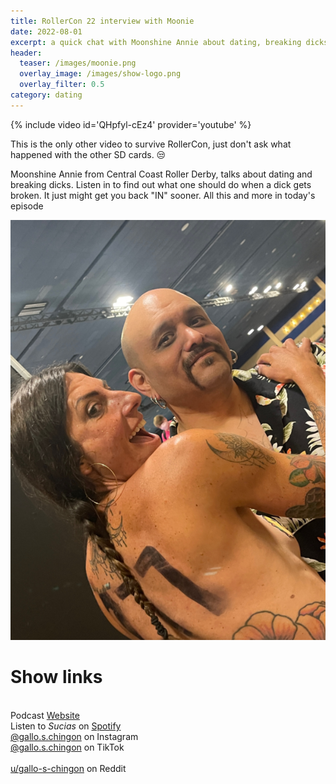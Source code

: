 ```yaml
---
title: RollerCon 22 interview with Moonie
date: 2022-08-01
excerpt: a quick chat with Moonshine Annie about dating, breaking dicks and what guys need to ask women out
header:
  teaser: /images/moonie.png
  overlay_image: /images/show-logo.png
  overlay_filter: 0.5
category: dating
---
```


{% include video id='QHpfyl-cEz4' provider='youtube' %}

This is the only other video to survive RollerCon, just don't ask what happened with the other SD cards. 😒

Moonshine Annie from Central Coast Roller Derby, talks about dating and breaking dicks. Listen in to find out what one should do when a dick gets broken. It just might get you back "IN" sooner. All this and more in today's episode

![cover](/images/moonie.png)

# Show links

<br> Podcast [Website](https://sucias.xyz)  <a href='https://sucias.xyz'><i class='fas fa-link'></i></a>
<br> Listen to *Sucias* on [Spotify](https://open.spotify.com/show/3XjoipCU3QzeIaQAAQpBdW)  <a href='https://open.spotify.com/show/3XjoipCU3QzeIaQAAQpBdW'><i class='fab fa-spotify'></i></a>
<br> [@gallo.s.chingon](https://instagram.com/gallo.s.chingon) on Instagram  <a href='https://www.instagram.com/gallo.s.chingon'><i class='fa-brands fa-instagram-square'></i></a>
<br> [@gallo.s.chingon](https://www.tiktok.com/@gallo.s.chingon) on TikTok <a href='https://www.tiktok.com/@gallo.s.chingon'><i class='fa-brands fa-tiktok'></i><br>
<br> [u/gallo-s-chingon](https://reddit.com/u/gallo-s-chingon/submitted) on Reddit <a href='https://reddit.com/u/gallo-s-chingon/submitted'><i class='fab fa-reddit'></i></a>
